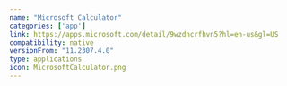 ```yaml
---
name: "Microsoft Calculator"
categories: ['app']
link: https://apps.microsoft.com/detail/9wzdncrfhvn5?hl=en-us&gl=US
compatibility: native
versionFrom: "11.2307.4.0"
type: applications
icon: MicrosoftCalculator.png
---
```



